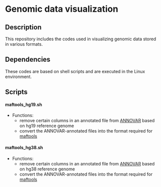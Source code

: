  # Genomic data visualization 
 ## Description 
 This repository includes the codes used in visualizing genomic data stored in various formats.
 
 ## Dependencies
 These codes are based on shell scripts and are executed in the Linux environment.
 
 
 ## Scripts
 #### maftools_hg19.sh 
   - Functions: 
     - remove certain columns in an annotated file from [ANNOVAR](https://annovar.openbioinformatics.org/en/latest/) based on hg19 reference genome
     - convert the ANNOVAR-annotated files into the format required for [maftools](https://www.bioconductor.org/packages/devel/bioc/vignettes/maftools/inst/doc/maftools.html#7_Visualization)

 #### maftools_hg38.sh  
  - Functions: 
     - remove certain columns in an annotated file from [ANNOVAR](https://annovar.openbioinformatics.org/en/latest/) based on hg38 reference genome
     - convert the ANNOVAR-annotated files into the format required for [maftools](https://www.bioconductor.org/packages/devel/bioc/vignettes/maftools/inst/doc/maftools.html#7_Visualization)

